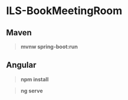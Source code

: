 # ILS-BookMeetingRoom

## Maven

> **mvnw spring-boot:run**

## Angular

> **npm install**

> **ng serve**

